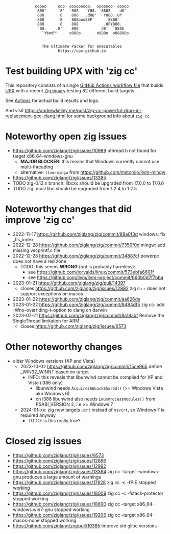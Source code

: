                  ooooo     ooo  ooooooooo.  ooooooo  ooooo
                 `888'     `8'  `888   `Y88. `8888    d8'
                  888       8    888   .d88'   Y888..8P
                  888       8    888ooo88P'     `8888'
                  888       8    888           .8PY888.
                  `88.    .8'    888          d8'  `888b
                    `YbodP'     o888o       o888o  o88888o


                    The Ultimate Packer for eXecutables
                           https://upx.github.io


Test building UPX with 'zig cc'
===============================

This repository consists of a single
[GitHub Actions workflow file](.github/workflows/build-upx-with-zig.yml)
that builds
[UPX](https://github.com/upx/upx) with a recent
[Zig binary](https://ziglang.org/download/)
testing 82 different build targets.

See [Actions](https://github.com/upx/upx-test-build-with-zig/actions)
for actual build results and logs.

And visit https://andrewkelley.me/post/zig-cc-powerful-drop-in-replacement-gcc-clang.html
for some background info about `zig cc`.


Noteworthy open zig issues
==========================

- https://github.com/ziglang/zig/issues/10989 pthread.h not found for target x86_64-windows-gnu
  - **MAJOR BLOCKER**: this means that Windows currently cannot use multi-threading
  - alternative: `llvm-mingw` from https://github.com/mstorsjo/llvm-mingw
- https://github.com/ziglang/zig/issues/13385
- TODO zig-0.12.x branch: libcxx should be upgraded from 17.0.0 to 17.0.6
- TODO zig: musl libc should be upgraded from 1.2.4 to 1.2.5


Noteworthy changes that did improve 'zig cc'
============================================

- 2022-11-17 https://github.com/ziglang/zig/commit/88a0f3d windows: fix _tls_index
- 2022-12-28 https://github.com/ziglang/zig/commit/7350f0d mingw: add missing vscprintf.c file
- 2022-12-28 https://github.com/ziglang/zig/commit/34887cf powerpc does not have a red zone
  - TODO: this seems **WRONG** (but is probably harmless):
    - see https://github.com/torvalds/linux/commit/573ebfa6601f
    - see https://github.com/llvm/llvm-project/commit/660b0d7f7bba
- 2023-01-21 https://github.com/ziglang/zig/pull/14397
    - closes https://github.com/ziglang/zig/issues/12992 zig c++ does not support exceptions on macos
- 2023-01-22 https://github.com/ziglang/zig/commit/aa626de
- 2023-01-22 https://github.com/ziglang/zig/commit/8484df5 zig cc: add -Wno-overriding-t-option to clang on darwin
- 2023-07-21 https://github.com/ziglang/zig/commit/8a18abf Remove the SingleThread limitation for ARM
    - closes https://github.com/ziglang/zig/issues/6573


Other noteworthy changes
========================

- older Windows versions (XP and Vista)
  - 2023-10-02 https://github.com/ziglang/zig/commit/15ce965 define _WIN32_WINNT based on target
    - INFO: this reveals that libunwind cannot be compiled for XP and Vista (i386 only)
      - libunwind needs `AcquireSRWLockShared()` (>= Windows Vista aka Windows 6)
      - on i386 libunwind also needs `EnumProcessModules()` from PSABI_VERSION 2, i.e >= Windows 7
  - 2024-01-xx: zig now targets `ucrt` instead of `msvcrt`, so Windows 7 is required anyway
    - TODO: is this really true?


Closed zig issues
=================

- https://github.com/ziglang/zig/issues/6573
- https://github.com/ziglang/zig/issues/12886
- https://github.com/ziglang/zig/issues/12992
- https://github.com/ziglang/zig/issues/13384 zig cc -target <arch>-windows-gnu produces a large amount of warnings
- https://github.com/ziglang/zig/issues/17928 zig cc -c -fPIE stopped working
- https://github.com/ziglang/zig/issues/18009 zig cc -c -fstack-protector stopped working
- https://github.com/ziglang/zig/issues/18690 zig cc -target x86_64-windows.win7-gnu stopped working
- https://github.com/ziglang/zig/issues/19206 zig cc -target x86_64-macos-none stopped working
- https://github.com/ziglang/zig/pull/19385 Improve old glibc versions
